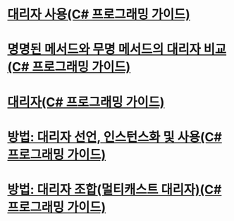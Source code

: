# [대리자 사용(C# 프로그래밍 가이드)](using-delegates.md)
# [명명된 메서드와 무명 메서드의 대리자 비교(C# 프로그래밍 가이드)](delegates-with-named-vs-anonymous-methods.md)
# [대리자(C# 프로그래밍 가이드)](index.md)
# [방법: 대리자 선언, 인스턴스화 및 사용(C# 프로그래밍 가이드)](how-to-declare-instantiate-and-use-a-delegate.md)
# [방법: 대리자 조합(멀티캐스트 대리자)(C# 프로그래밍 가이드)](how-to-combine-delegates-multicast-delegates.md)
